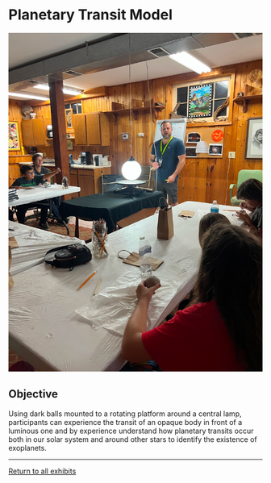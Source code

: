 # Planetary Transit Model

![Planetary Transit Model](../images/planetary-transit.jpg)

## Objective
Using dark balls mounted to a rotating platform around a central lamp, participants can experience the transit of an
opaque body in front of a luminous one and by experience understand how planetary transits occur both in our solar 
system and around other stars to identify the existence of exoplanets. 

---
[Return to all exhibits](../README.md)
